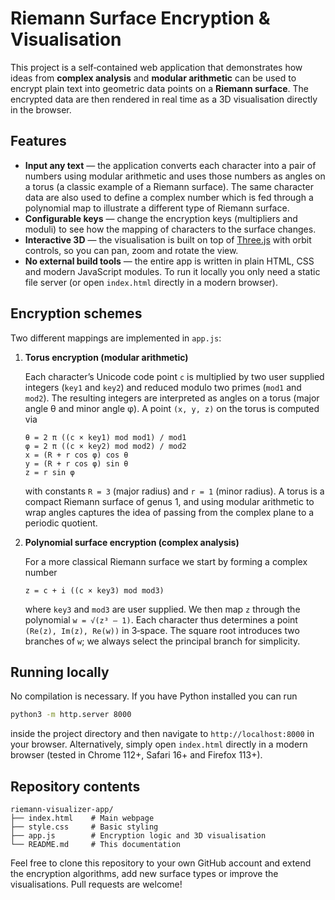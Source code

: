 # Riemann Surface Encryption & Visualisation

This project is a self‑contained web application that demonstrates how ideas
from **complex analysis** and **modular arithmetic** can be used to encrypt
plain text into geometric data points on a **Riemann surface**. The encrypted
data are then rendered in real time as a 3D visualisation directly in the
browser.

## Features

* **Input any text** — the application converts each character into a pair of
  numbers using modular arithmetic and uses those numbers as angles on a
  torus (a classic example of a Riemann surface).  The same character data
  are also used to define a complex number which is fed through a polynomial
  map to illustrate a different type of Riemann surface.
* **Configurable keys** — change the encryption keys (multipliers and
  moduli) to see how the mapping of characters to the surface changes.
* **Interactive 3D** — the visualisation is built on top of
  [Three.js](https://threejs.org/) with orbit controls, so you can pan,
  zoom and rotate the view.
* **No external build tools** — the entire app is written in plain HTML,
  CSS and modern JavaScript modules.  To run it locally you only need a
  static file server (or open `index.html` directly in a modern browser).

## Encryption schemes

Two different mappings are implemented in `app.js`:

1. **Torus encryption (modular arithmetic)**

   Each character’s Unicode code point `c` is multiplied by two user supplied
   integers (`key1` and `key2`) and reduced modulo two primes (`mod1` and
   `mod2`).  The resulting integers are interpreted as angles on a torus
   (major angle θ and minor angle φ).  A point `(x, y, z)` on the torus is
   computed via

   ```text
   θ = 2 π ((c × key1) mod mod1) / mod1
   φ = 2 π ((c × key2) mod mod2) / mod2
   x = (R + r cos φ) cos θ
   y = (R + r cos φ) sin θ
   z = r sin φ
   ```

   with constants `R = 3` (major radius) and `r = 1` (minor radius).  A torus
   is a compact Riemann surface of genus 1, and using modular arithmetic to
   wrap angles captures the idea of passing from the complex plane to a
   periodic quotient.

2. **Polynomial surface encryption (complex analysis)**

   For a more classical Riemann surface we start by forming a complex
   number

   ```text
   z = c + i ((c × key3) mod mod3)
   ```

   where `key3` and `mod3` are user supplied.  We then map `z` through the
   polynomial `w = √(z³ – 1)`.  Each character thus determines a point
   `(Re(z), Im(z), Re(w))` in 3‑space.  The square root introduces two
   branches of `w`; we always select the principal branch for simplicity.

## Running locally

No compilation is necessary.  If you have Python installed you can run

```sh
python3 -m http.server 8000
```

inside the project directory and then navigate to
`http://localhost:8000` in your browser.  Alternatively, simply open
`index.html` directly in a modern browser (tested in Chrome 112+, Safari
16+ and Firefox 113+).

## Repository contents

```
riemann-visualizer-app/
├── index.html    # Main webpage
├── style.css     # Basic styling
├── app.js        # Encryption logic and 3D visualisation
└── README.md     # This documentation
```

Feel free to clone this repository to your own GitHub account and extend
the encryption algorithms, add new surface types or improve the
visualisations.  Pull requests are welcome!